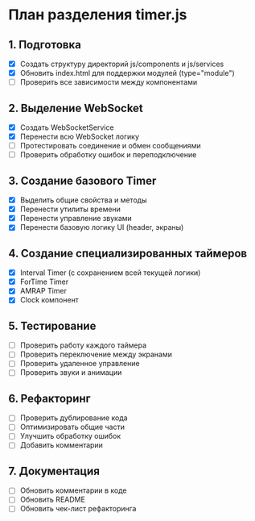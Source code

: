 # План разделения timer.js

## 1. Подготовка
- [x] Создать структуру директорий js/components и js/services
- [x] Обновить index.html для поддержки модулей (type="module")
- [ ] Проверить все зависимости между компонентами

## 2. Выделение WebSocket
- [x] Создать WebSocketService
- [x] Перенести всю WebSocket логику
- [ ] Протестировать соединение и обмен сообщениями
- [ ] Проверить обработку ошибок и переподключение

## 3. Создание базового Timer
- [x] Выделить общие свойства и методы
- [x] Перенести утилиты времени
- [x] Перенести управление звуками
- [x] Перенести базовую логику UI (header, экраны)

## 4. Создание специализированных таймеров
- [x] Interval Timer (с сохранением всей текущей логики)
- [x] ForTime Timer
- [x] AMRAP Timer
- [x] Clock компонент

## 5. Тестирование
- [ ] Проверить работу каждого таймера
- [ ] Проверить переключение между экранами
- [ ] Проверить удаленное управление
- [ ] Проверить звуки и анимации

## 6. Рефакторинг
- [ ] Проверить дублирование кода
- [ ] Оптимизировать общие части
- [ ] Улучшить обработку ошибок
- [ ] Добавить комментарии

## 7. Документация
- [ ] Обновить комментарии в коде
- [ ] Обновить README
- [ ] Обновить чек-лист рефакторинга
